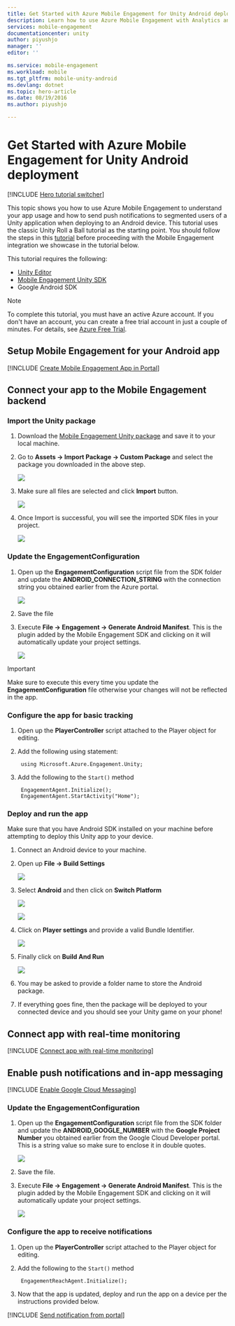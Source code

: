 ```yaml
---
title: Get Started with Azure Mobile Engagement for Unity Android deployment
description: Learn how to use Azure Mobile Engagement with Analytics and Push Notifications for Unity apps deploying to iOS devices.
services: mobile-engagement
documentationcenter: unity
author: piyushjo
manager: ''
editor: ''

ms.service: mobile-engagement
ms.workload: mobile
ms.tgt_pltfrm: mobile-unity-android
ms.devlang: dotnet
ms.topic: hero-article
ms.date: 08/19/2016
ms.author: piyushjo

---
```

# Get Started with Azure Mobile Engagement for Unity Android deployment
[!INCLUDE [Hero tutorial switcher](../../includes/mobile-engagement-hero-tutorial-switcher.md)]

This topic shows you how to use Azure Mobile Engagement to understand your app usage and how to send push notifications to segmented users of a Unity application when deploying to an Android device.
This tutorial uses the classic Unity Roll a Ball tutorial as the starting point. You should follow the steps in this [tutorial](mobile-engagement-unity-roll-a-ball.md) before proceeding with the Mobile Engagement integration we showcase in the tutorial below. 

This tutorial requires the following:

* [Unity Editor](http://unity3d.com/get-unity)
* [Mobile Engagement Unity SDK](https://aka.ms/azmeunitysdk)
* Google Android SDK

> [!NOTE]
> To complete this tutorial, you must have an active Azure account. If you don't have an account, you can create a free trial account in just a couple of minutes. For details, see [Azure Free Trial](https://azure.microsoft.com/pricing/free-trial/?WT.mc_id=A0E0E5C02&amp;returnurl=http%3A%2F%2Fazure.microsoft.com%2Fen-us%2Fdocumentation%2Farticles%2Fmobile-engagement-unity-android-get-started).
> 
> 

## <a id="setup-azme"></a>Setup Mobile Engagement for your Android app
[!INCLUDE [Create Mobile Engagement App in Portal](../../includes/mobile-engagement-create-app-in-portal.md)]

## <a id="connecting-app"></a>Connect your app to the Mobile Engagement backend
### Import the Unity package
1. Download the [Mobile Engagement Unity package](https://aka.ms/azmeunitysdk) and save it to your local machine. 
2. Go to **Assets -> Import Package -> Custom Package** and select the package you downloaded in the above step. 
   
    ![][70] 
3. Make sure all files are selected and click **Import** button. 
   
    ![][71] 
4. Once Import is successful, you will see the imported SDK files in your project.  
   
    ![][72] 

### Update the EngagementConfiguration
1. Open up the **EngagementConfiguration** script file from the SDK folder and update the **ANDROID\_CONNECTION\_STRING** with the connection string you obtained earlier from the Azure portal.  
   
    ![][73]
2. Save the file 
3. Execute **File -> Engagement -> Generate Android Manifest**. This is the plugin added by the Mobile Engagement SDK and clicking on it will automatically update your project settings. 
   
    ![][74]

> [!IMPORTANT]
> Make sure to execute this every time you update the **EngagementConfiguration** file otherwise your changes will not be reflected in the app. 
> 
> 

### Configure the app for basic tracking
1. Open up the **PlayerController** script attached to the Player object for editing. 
2. Add the following using statement:
   
        using Microsoft.Azure.Engagement.Unity;
3. Add the following to the `Start()` method
   
        EngagementAgent.Initialize();
        EngagementAgent.StartActivity("Home");

### Deploy and run the app
Make sure that you have Android SDK installed on your machine before attempting to deploy this Unity app to your device. 

1. Connect an Android device to your machine. 
2. Open up **File -> Build Settings** 
   
    ![][40]
3. Select **Android** and then click on **Switch Platform**
   
    ![][51]
   
    ![][52]
4. Click on **Player settings** and provide a valid Bundle Identifier. 
   
    ![][53]
5. Finally click on **Build And Run**
   
    ![][54]
6. You may be asked to provide a folder name to store the Android package. 
7. If everything goes fine, then the package will be deployed to your connected device and you should see your Unity game on your phone! 

## <a id="monitor"></a>Connect app with real-time monitoring
[!INCLUDE [Connect app with real-time monitoring](../../includes/mobile-engagement-connect-app-with-monitor.md)]

## <a id="integrate-push"></a>Enable push notifications and in-app messaging
[!INCLUDE [Enable Google Cloud Messaging](../../includes/mobile-engagement-enable-google-cloud-messaging.md)]

### Update the EngagementConfiguration
1. Open up the **EngagementConfiguration** script file from the SDK folder and update the **ANDROID\_GOOGLE\_NUMBER** with the **Google Project Number** you obtained earlier from the Google Cloud Developer portal. This is a string value so make sure to enclose it in double quotes. 
   
    ![][75]
2. Save the file. 
3. Execute **File -> Engagement -> Generate Android Manifest**. This is the plugin added by the Mobile Engagement SDK and clicking on it will automatically update your project settings. 
   
    ![][74]

### Configure the app to receive notifications
1. Open up the **PlayerController** script attached to the Player object for editing. 
2. Add the following to the `Start()` method
   
        EngagementReachAgent.Initialize();
3. Now that the app is updated, deploy and run the app on a device per the instructions provided below. 

[!INCLUDE [Send notification from portal](../../includes/mobile-engagement-android-send-push-from-portal.md)]

<!-- Images -->
[40]: ./media/mobile-engagement-unity-android-get-started/40.png
[70]: ./media/mobile-engagement-unity-android-get-started/70.png
[71]: ./media/mobile-engagement-unity-android-get-started/71.png
[72]: ./media/mobile-engagement-unity-android-get-started/72.png
[73]: ./media/mobile-engagement-unity-android-get-started/73.png
[74]: ./media/mobile-engagement-unity-android-get-started/74.png
[75]: ./media/mobile-engagement-unity-android-get-started/75.png
[51]: ./media/mobile-engagement-unity-android-get-started/51.png
[52]: ./media/mobile-engagement-unity-android-get-started/52.png
[53]: ./media/mobile-engagement-unity-android-get-started/53.png
[54]: ./media/mobile-engagement-unity-android-get-started/54.png
